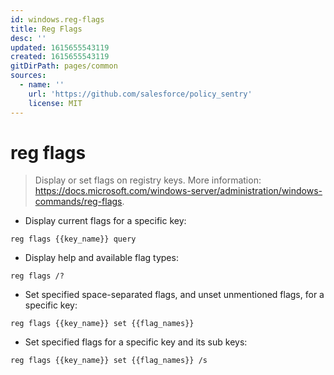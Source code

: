 ```yaml
---
id: windows.reg-flags
title: Reg Flags
desc: ''
updated: 1615655543119
created: 1615655543119
gitDirPath: pages/common
sources:
  - name: ''
    url: 'https://github.com/salesforce/policy_sentry'
    license: MIT
---
```

# reg flags

> Display or set flags on registry keys.
> More information: <https://docs.microsoft.com/windows-server/administration/windows-commands/reg-flags>.

- Display current flags for a specific key:

`reg flags {{key_name}} query`

- Display help and available flag types:

`reg flags /?`

- Set specified space-separated flags, and unset unmentioned flags, for a specific key:

`reg flags {{key_name}} set {{flag_names}}`

- Set specified flags for a specific key and its sub keys:

`reg flags {{key_name}} set {{flag_names}} /s`

